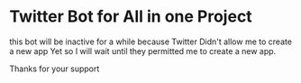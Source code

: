 # Twitter Bot for All in one Project

this bot will be inactive for a while because Twitter Didn't allow me to create a new app Yet
so I will wait until they permitted me to create a new app.

Thanks for your support
